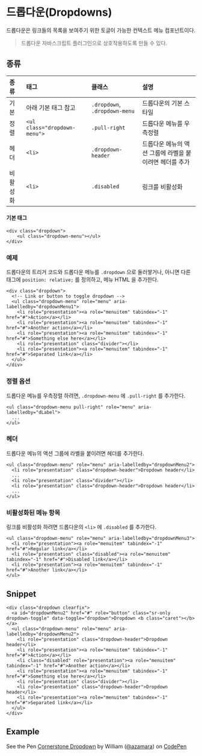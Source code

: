 <!--
{
    "id": 4202,
    "title": "드롭다운(Dropdowns)",
    "outline": "드롭다운은 링크들의 목록을 보여주기 위한 토글이 가능한 컨텍스트 메뉴 컴포넌트이다",
    "tags": ["widget", "component"],
    "order": [4, 2, 2],
    "thumbnail": "4.2.02.dropdowns.png"
}
-->

# 드롭다운(Dropdowns)

드롭다운은 링크들의 목록을 보여주기 위한 토글이 가능한 컨텍스트 메뉴 컴포넌트이다.
> 드롭다운 자바스크립트 플러그인으로 상호작용하도록 만들 수 있다.

## 종류
종류 | 태그 | 클래스 | 설명
:-- | :-- | :-- | :--
기본 | 아래 기본 태그 참고 | `.dropdown`, `.dropdown-menu` | 드롭다운의 기본 스타일
정렬 | `<ul class="dropdown-menu">` | `.pull-right` | 드롭다운 메뉴를 우측정렬
헤더 | `<li>` | `.dropdown-header` | 드롭다운 메뉴의 액션 그룹에 라벨을 붙이려면 헤더를 추가
비활성화 | `<li>` | `.disabled` | 링크를 비활성화

#### 기본 태그
```
<div class="dropdown">
    <ul class="dropdown-menu"></ul>
</div>
```

### 예제
드롭다운의 트리거 코드와 드롭다운 메뉴를 `.dropdown` 으로 둘러쌓거나, 아니면 다른 태그에 `position: relative;` 를 정의하고, 메뉴 HTML 을 추가한다.

```
<div class="dropdown">
  <!-- Link or button to toggle dropdown -->
  <ul class="dropdown-menu" role="menu" aria-labelledby="dropdownMenu1">
    <li role="presentation"><a role="menuitem" tabindex="-1" href="#">Action</a></li>
    <li role="presentation"><a role="menuitem" tabindex="-1" href="#">Another action</a></li>
    <li role="presentation"><a role="menuitem" tabindex="-1" href="#">Something else here</a></li>
    <li role="presentation" class="divider"></li>
    <li role="presentation"><a role="menuitem" tabindex="-1" href="#">Separated link</a></li>
  </ul>
</div>
```

### 정렬 옵션
드롭다운 메뉴를 우측정렬 하려면, `.dropdown-menu` 에 `.pull-right` 를 추가한다.

```
<ul class="dropdown-menu pull-right" role="menu" aria-labelledby="dLabel">
  ...
</ul>
```

### 헤더
드롭다운 메뉴의 액션 그룹에 라벨을 붙이려면 헤더를 추가한다.

```
<ul class="dropdown-menu" role="menu" aria-labelledby="dropdownMenu2">
  <li role="presentation" class="dropdown-header">Dropdown header</li>
  ...
  <li role="presentation" class="divider"></li>
  <li role="presentation" class="dropdown-header">Dropdown header</li>
  ...
</ul>
```

### 비활성화된 메뉴 항목
링크를 비활성화 하려면 드롭다운의 `<li>` 에 `.disabled` 를 추가한다.

```
<ul class="dropdown-menu" role="menu" aria-labelledby="dropdownMenu3">
  <li role="presentation"><a role="menuitem" tabindex="-1" href="#">Regular link</a></li>
  <li role="presentation" class="disabled"><a role="menuitem" tabindex="-1" href="#">Disabled link</a></li>
  <li role="presentation"><a role="menuitem" tabindex="-1" href="#">Another link</a></li>
</ul>
```

## Snippet
```
<div class="dropdown clearfix">
  <a id="dropdownMenu2" href="#" role="button" class="sr-only dropdown-toggle" data-toggle="dropdown">Dropdown <b class="caret"></b></a>
  <ul class="dropdown-menu" role="menu" aria-labelledby="dropdownMenu2">
    <li role="presentation" class="dropdown-header">Dropdown header</li>
    <li role="presentation"><a role="menuitem" tabindex="-1" href="#">Action</a></li>
    <li class="disabled" role="presentation"><a role="menuitem" tabindex="-1" href="#">Another action</a></li>
    <li role="presentation"><a role="menuitem" tabindex="-1" href="#">Something else here</a></li>
    <li role="presentation" class="divider"></li>
    <li role="presentation" class="dropdown-header">Dropdown header</li>
    <li role="presentation"><a role="menuitem" tabindex="-1" href="#">Separated link</a></li>
  </ul>
</div>
```

## Example
<p data-height="260" data-theme-id="1127" data-slug-hash="BKsoz" data-user="azamara" data-default-tab="result" class='codepen'>See the Pen <a href='http://codepen.io/azamara/pen/BKsoz'>Cornerstone Dropdown</a> by William (<a href='http://codepen.io/azamara'>@azamara</a>) on <a href='http://codepen.io'>CodePen</a></p>
<script async src="http://codepen.io/assets/embed/ei.js"></script>

